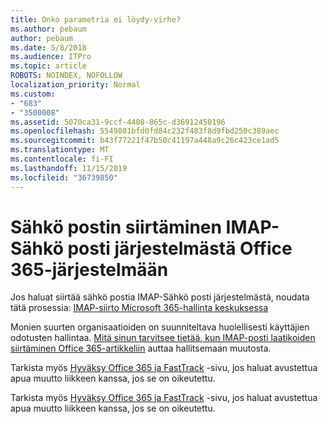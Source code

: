 ```yaml
---
title: Onko parametria ei löydy-virhe?
ms.author: pebaum
author: pebaum
ms.date: 5/8/2018
ms.audience: ITPro
ms.topic: article
ROBOTS: NOINDEX, NOFOLLOW
localization_priority: Normal
ms.custom:
- "683"
- "3500008"
ms.assetid: 5070ca31-9ccf-4408-865c-d36912450196
ms.openlocfilehash: 5549801bfd0fd84c232f483f8d9fbd250c389aec
ms.sourcegitcommit: b43f77221f47b50c41197a448a9c26c423ce1ad5
ms.translationtype: MT
ms.contentlocale: fi-FI
ms.lasthandoff: 11/15/2019
ms.locfileid: "36739850"
---
```

# <a name="migrating-email-from-imap-email-system-to-office-365"></a>Sähkö postin siirtäminen IMAP-Sähkö posti järjestelmästä Office 365-järjestelmään

Jos haluat siirtää sähkö postia IMAP-Sähkö posti järjestelmästä, noudata tätä prosessia: [IMAP-siirto Microsoft 365-hallinta keskuksessa](https://docs.microsoft.com/Exchange/mailbox-migration/migrating-imap-mailboxes/imap-migration-in-the-admin-center)
  
Monien suurten organisaatioiden on suunniteltava huolellisesti käyttäjien odotusten hallintaa. [Mitä sinun tarvitsee tietää, kun IMAP-posti laatikoiden siirtäminen Office 365-artikkeliin](https://docs.microsoft.com/Exchange/mailbox-migration/migrating-imap-mailboxes/migrating-imap-mailboxes) auttaa hallitsemaan muutosta.

Tarkista myös [Hyväksy Office 365 ja FastTrack](https://www.microsoft.com/fasttrack/microsoft-365/office-365) -sivu, jos haluat avustettua apua muutto liikkeen kanssa, jos se on oikeutettu.
  

Tarkista myös [Hyväksy Office 365 ja FastTrack](https://www.microsoft.com/fasttrack/microsoft-365/office-365) -sivu, jos haluat avustettua apua muutto liikkeen kanssa, jos se on oikeutettu.
  